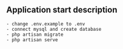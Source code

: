 ## Application start description 

    - change .env.example to .env
    - connect mysql and create database
    - php artisan migrate
    - php artisan serve